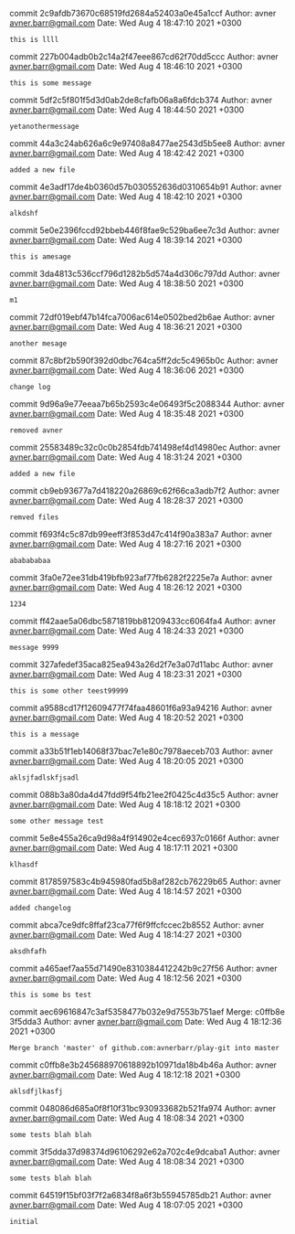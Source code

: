 commit 2c9afdb73670c68519fd2684a52403a0e45a1ccf
Author: avner <avner.barr@gmail.com>
Date:   Wed Aug 4 18:47:10 2021 +0300

    this is llll

commit 227b004adb0b2c14a2f47eee867cd62f70dd5ccc
Author: avner <avner.barr@gmail.com>
Date:   Wed Aug 4 18:46:10 2021 +0300

    this is some message

commit 5df2c5f801f5d3d0ab2de8cfafb06a8a6fdcb374
Author: avner <avner.barr@gmail.com>
Date:   Wed Aug 4 18:44:50 2021 +0300

    yetanothermessage

commit 44a3c24ab626a6c9e97408a8477ae2543d5b5ee8
Author: avner <avner.barr@gmail.com>
Date:   Wed Aug 4 18:42:42 2021 +0300

    added a new file

commit 4e3adf17de4b0360d57b030552636d0310654b91
Author: avner <avner.barr@gmail.com>
Date:   Wed Aug 4 18:42:10 2021 +0300

    alkdshf

commit 5e0e2396fccd92bbeb446f8fae9c529ba6ee7c3d
Author: avner <avner.barr@gmail.com>
Date:   Wed Aug 4 18:39:14 2021 +0300

    this is amesage

commit 3da4813c536ccf796d1282b5d574a4d306c797dd
Author: avner <avner.barr@gmail.com>
Date:   Wed Aug 4 18:38:50 2021 +0300

    m1

commit 72df019ebf47b14fca7006ac614e0502bed2b6ae
Author: avner <avner.barr@gmail.com>
Date:   Wed Aug 4 18:36:21 2021 +0300

    another mesage

commit 87c8bf2b590f392d0dbc764ca5ff2dc5c4965b0c
Author: avner <avner.barr@gmail.com>
Date:   Wed Aug 4 18:36:06 2021 +0300

    change log

commit 9d96a9e77eeaa7b65b2593c4e06493f5c2088344
Author: avner <avner.barr@gmail.com>
Date:   Wed Aug 4 18:35:48 2021 +0300

    removed avner

commit 25583489c32c0c0b2854fdb741498ef4d14980ec
Author: avner <avner.barr@gmail.com>
Date:   Wed Aug 4 18:31:24 2021 +0300

    added a new file

commit cb9eb93677a7d418220a26869c62f66ca3adb7f2
Author: avner <avner.barr@gmail.com>
Date:   Wed Aug 4 18:28:37 2021 +0300

    remved files

commit f693f4c5c87db99eeff3f853d47c414f90a383a7
Author: avner <avner.barr@gmail.com>
Date:   Wed Aug 4 18:27:16 2021 +0300

    ababababaa

commit 3fa0e72ee31db419bfb923af77fb6282f2225e7a
Author: avner <avner.barr@gmail.com>
Date:   Wed Aug 4 18:26:12 2021 +0300

    1234

commit ff42aae5a06dbc5871819bb81209433cc6064fa4
Author: avner <avner.barr@gmail.com>
Date:   Wed Aug 4 18:24:33 2021 +0300

    message 9999

commit 327afedef35aca825ea943a26d2f7e3a07d11abc
Author: avner <avner.barr@gmail.com>
Date:   Wed Aug 4 18:23:31 2021 +0300

    this is some other teest99999

commit a9588cd17f12609477f74faa48601f6a93a94216
Author: avner <avner.barr@gmail.com>
Date:   Wed Aug 4 18:20:52 2021 +0300

    this is a message

commit a33b51f1eb14068f37bac7e1e80c7978aeceb703
Author: avner <avner.barr@gmail.com>
Date:   Wed Aug 4 18:20:05 2021 +0300

    aklsjfadlskfjsadl

commit 088b3a80da4d47fdd9f54fb21ee2f0425c4d35c5
Author: avner <avner.barr@gmail.com>
Date:   Wed Aug 4 18:18:12 2021 +0300

    some other message test

commit 5e8e455a26ca9d98a4f914902e4cec6937c0166f
Author: avner <avner.barr@gmail.com>
Date:   Wed Aug 4 18:17:11 2021 +0300

    klhasdf

commit 8178597583c4b945980fad5b8af282cb76229b65
Author: avner <avner.barr@gmail.com>
Date:   Wed Aug 4 18:14:57 2021 +0300

    added changelog

commit abca7ce9dfc8ffaf23ca77f6f9ffcfccec2b8552
Author: avner <avner.barr@gmail.com>
Date:   Wed Aug 4 18:14:27 2021 +0300

    aksdhfafh

commit a465aef7aa55d71490e8310384412242b9c27f56
Author: avner <avner.barr@gmail.com>
Date:   Wed Aug 4 18:12:56 2021 +0300

    this is some bs test

commit aec69616847c3af5358477b032e9d7553b751aef
Merge: c0ffb8e 3f5dda3
Author: avner <avner.barr@gmail.com>
Date:   Wed Aug 4 18:12:36 2021 +0300

    Merge branch 'master' of github.com:avnerbarr/play-git into master

commit c0ffb8e3b245688970618892b10971da18b4b46a
Author: avner <avner.barr@gmail.com>
Date:   Wed Aug 4 18:12:18 2021 +0300

    aklsdfjlkasfj

commit 048086d685a0f8f10f31bc930933682b521fa974
Author: avner <avner.barr@gmail.com>
Date:   Wed Aug 4 18:08:34 2021 +0300

    some tests blah blah

commit 3f5dda37d98374d96106292e62a702c4e9dcaba1
Author: avner <avner.barr@gmail.com>
Date:   Wed Aug 4 18:08:34 2021 +0300

    some tests blah blah

commit 64519f15bf03f7f2a6834f8a6f3b55945785db21
Author: avner <avner.barr@gmail.com>
Date:   Wed Aug 4 18:07:05 2021 +0300

    initial
